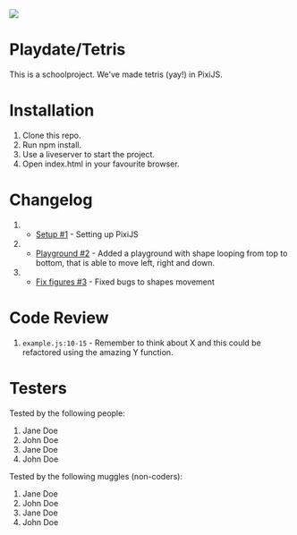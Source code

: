 <img src="https://media.giphy.com/media/26uf1VGKiJqZjItXi/giphy.gif">

# Playdate/Tetris

This is a schoolproject. We've made tetris (yay!) in PixiJS.

# Installation

1. Clone this repo.
2. Run npm install.
3. Use a liveserver to start the project.
4. Open index.html in your favourite browser.

# Changelog


1.  -   <a href="https://github.com/s0wie/playdate/pull/1">Setup #1</a> - Setting up PixiJS
2.  -   <a href="https://github.com/s0wie/playdate/pull/2">Playground #2</a> - Added a playground with shape looping from top to bottom, that is able to move left, right and down.
3.  -   <a href="https://github.com/s0wie/playdate/pull/3">Fix figures #3</a> - Fixed bugs to shapes movement

# Code Review

1. `example.js:10-15` - Remember to think about X and this could be refactored using the amazing Y function.

# Testers

Tested by the following people:

1. Jane Doe
2. John Doe
3. Jane Doe
4. John Doe

Tested by the following muggles (non-coders):

1. Jane Doe
2. John Doe
3. Jane Doe
4. John Doe
